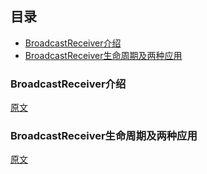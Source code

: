 ## 目录

- [BroadcastReceiver介绍](#broadcastreceiver介绍)
- [BroadcastReceiver生命周期及两种应用](#broadcastreceiver生命周期及两种应用)






### BroadcastReceiver介绍

[原文](http://blog.csdn.net/t12x3456/article/details/7695692)

### BroadcastReceiver生命周期及两种应用

[原文](https://my.oschina.net/gavinjin/blog/40992)